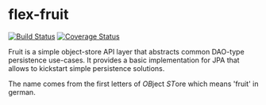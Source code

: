 flex-fruit
==========

[![Build Status](https://travis-ci.org/flex-oss/flex-fruit.png?branch=master)](https://travis-ci.org/flex-oss/flex-fruit) [![Coverage Status](https://coveralls.io/repos/flex-oss/flex-fruit/badge.png)](https://coveralls.io/r/flex-oss/flex-fruit) 

Fruit is a simple object-store API layer that abstracts common DAO-type persistence use-cases. It provides a basic
implementation for JPA that allows to kickstart simple persistence solutions.

The name comes from the first letters of *OB*ject *ST*ore which means 'fruit' in german.
